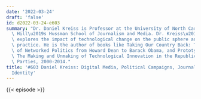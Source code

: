 ```yaml
---
date: '2022-03-24'
draft: 'false'
id: d2022-03-24-e603
summary: "Dr. Daniel Kreiss is Professor at the University of North Carolina at Chapel\
  \ Hill\u2019s Hussman School of Journalism and Media. Dr. Kreiss\u2019 research\
  \ explores the impact of technological change on the public sphere and political\
  \ practice. He is the author of books like Taking Our Country Back: The Crafting\
  \ of Networked Politics from Howard Dean to Barack Obama, and Prototype Politics:\
  \ The Making and Unmaking of Technological Innovation in the Republican and Democratic\
  \ Parties, 2000-2014."
title: '#603 Daniel Kreiss: Digital Media, Political Campaigns, Journalism, and Partisan
  Identity'
---
```

{{< episode >}}
